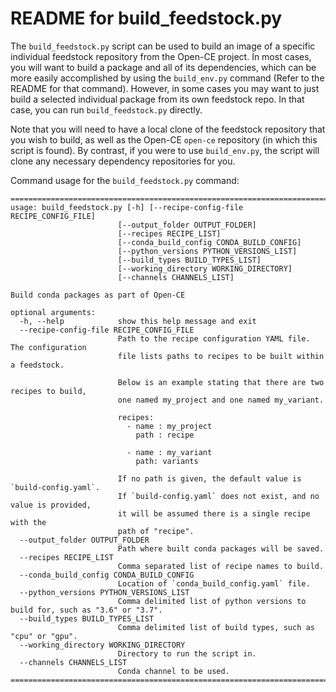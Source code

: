 
# README for build_feedstock.py

The `build_feedstock.py` script can be used to build an image of a specific
individual feedstock repository from the Open-CE project.  In most cases, you
will want to build a package and all of its dependencies, which can be more
easily accomplished by using the `build_env.py` command (Refer to the README
for that command).
However, in some cases you may want to just build a selected individual package
from its own feedstock repo.  In that case, you can run `build_feedstock.py`
directly.

Note that you will need to have a local clone of the feedstock repository that
you wish to build, as well as the Open-CE `open-ce` repository (in which this
script is found).  By contrast, if you were to use `build_env.py`, the script
will clone any necessary dependency repositories for you.

Command usage for the `build_feedstock.py` command:

```shell
==============================================================================
usage: build_feedstock.py [-h] [--recipe-config-file RECIPE_CONFIG_FILE]
                        [--output_folder OUTPUT_FOLDER]
                        [--recipes RECIPE_LIST]
                        [--conda_build_config CONDA_BUILD_CONFIG]
                        [--python_versions PYTHON_VERSIONS_LIST]
                        [--build_types BUILD_TYPES_LIST]
                        [--working_directory WORKING_DIRECTORY]
                        [--channels CHANNELS_LIST]

Build conda packages as part of Open-CE

optional arguments:
  -h, --help            show this help message and exit
  --recipe-config-file RECIPE_CONFIG_FILE
                        Path to the recipe configuration YAML file. The configuration
                        file lists paths to recipes to be built within a feedstock.

                        Below is an example stating that there are two recipes to build,
                        one named my_project and one named my_variant.

                        recipes:
                          - name : my_project
                            path : recipe

                          - name : my_variant
                            path: variants

                        If no path is given, the default value is `build-config.yaml`.
                        If `build-config.yaml` does not exist, and no value is provided,
                        it will be assumed there is a single recipe with the
                        path of "recipe".
  --output_folder OUTPUT_FOLDER
                        Path where built conda packages will be saved.
  --recipes RECIPE_LIST
                        Comma separated list of recipe names to build.
  --conda_build_config CONDA_BUILD_CONFIG
                        Location of `conda_build_config.yaml` file.
  --python_versions PYTHON_VERSIONS_LIST
                        Comma delimited list of python versions to build for, such as "3.6" or "3.7".
  --build_types BUILD_TYPES_LIST
                        Comma delimited list of build types, such as "cpu" or "gpu".
  --working_directory WORKING_DIRECTORY
                        Directory to run the script in.
  --channels CHANNELS_LIST
                        Conda channel to be used.
==============================================================================
```
